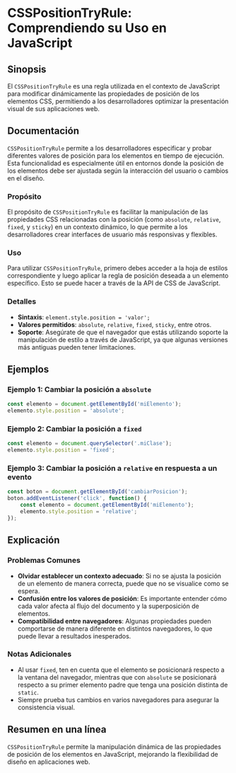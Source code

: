 <!--
Meta Description: # CSSPositionTryRule: Comprendiendo su Uso en JavaScript ## Sinopsis El `CSSPositionTryRule` es una regla utilizada en el contexto de JavaScript para ...
Meta Keywords: posición, elemento, que, javascript, los
-->

# CSSPositionTryRule: Comprendiendo su Uso en JavaScript

## Sinopsis
El `CSSPositionTryRule` es una regla utilizada en el contexto de JavaScript para modificar dinámicamente las propiedades de posición de los elementos CSS, permitiendo a los desarrolladores optimizar la presentación visual de sus aplicaciones web.

## Documentación
`CSSPositionTryRule` permite a los desarrolladores especificar y probar diferentes valores de posición para los elementos en tiempo de ejecución. Esta funcionalidad es especialmente útil en entornos donde la posición de los elementos debe ser ajustada según la interacción del usuario o cambios en el diseño.

### Propósito
El propósito de `CSSPositionTryRule` es facilitar la manipulación de las propiedades CSS relacionadas con la posición (como `absolute`, `relative`, `fixed`, y `sticky`) en un contexto dinámico, lo que permite a los desarrolladores crear interfaces de usuario más responsivas y flexibles.

### Uso
Para utilizar `CSSPositionTryRule`, primero debes acceder a la hoja de estilos correspondiente y luego aplicar la regla de posición deseada a un elemento específico. Esto se puede hacer a través de la API de CSS de JavaScript.

### Detalles
- **Sintaxis**: `element.style.position = 'valor';`
- **Valores permitidos**: `absolute`, `relative`, `fixed`, `sticky`, entre otros.
- **Soporte**: Asegúrate de que el navegador que estás utilizando soporte la manipulación de estilo a través de JavaScript, ya que algunas versiones más antiguas pueden tener limitaciones.

## Ejemplos

### Ejemplo 1: Cambiar la posición a `absolute`
```javascript
const elemento = document.getElementById('miElemento');
elemento.style.position = 'absolute';
```

### Ejemplo 2: Cambiar la posición a `fixed`
```javascript
const elemento = document.querySelector('.miClase');
elemento.style.position = 'fixed';
```

### Ejemplo 3: Cambiar la posición a `relative` en respuesta a un evento
```javascript
const boton = document.getElementById('cambiarPosicion');
boton.addEventListener('click', function() {
    const elemento = document.getElementById('miElemento');
    elemento.style.position = 'relative';
});
```

## Explicación
### Problemas Comunes
- **Olvidar establecer un contexto adecuado**: Si no se ajusta la posición de un elemento de manera correcta, puede que no se visualice como se espera.
- **Confusión entre los valores de posición**: Es importante entender cómo cada valor afecta al flujo del documento y la superposición de elementos.
- **Compatibilidad entre navegadores**: Algunas propiedades pueden comportarse de manera diferente en distintos navegadores, lo que puede llevar a resultados inesperados.

### Notas Adicionales
- Al usar `fixed`, ten en cuenta que el elemento se posicionará respecto a la ventana del navegador, mientras que con `absolute` se posicionará respecto a su primer elemento padre que tenga una posición distinta de `static`.
- Siempre prueba tus cambios en varios navegadores para asegurar la consistencia visual.

## Resumen en una línea
`CSSPositionTryRule` permite la manipulación dinámica de las propiedades de posición de los elementos en JavaScript, mejorando la flexibilidad de diseño en aplicaciones web.